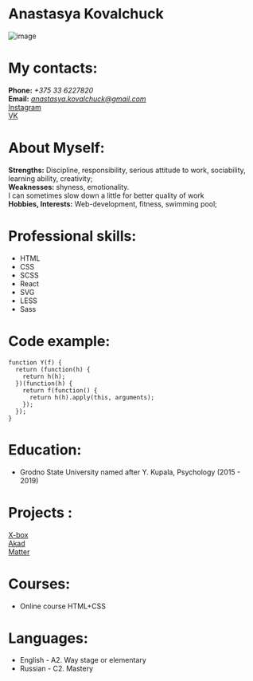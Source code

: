 # Anastasya Kovalchuck

![image](https://postimg.cc/DSYGsjHm)

# My contacts:

**Phone:** _+375 33 6227820_\
**Email:** *anastasya.kovalchuck@gmail.com*\
[Instagram](https://www.instagram.com/ankovel/)\
[VK](https://vk.com/feed)

# About Myself:

**Strengths:** Discipline, responsibility, serious attitude to work, sociability, learning ability, creativity;\
**Weaknesses:** shyness, emotionality.\
I can sometimes slow down a little for better quality of work\
**Hobbies, Interests:** Web-development, fitness, swimming pool;

# Professional skills:

- HTML
- CSS
- SCSS
- React
- SVG
- LESS
- Sass

# Code example:

```
function Y(f) {
  return (function(h) {
    return h(h);
  })(function(h) {
    return f(function() {
      return h(h).apply(this, arguments);
    });
  });
}
```

# Education:

- Grodno State University named after Y. Kupala, Psychology (2015 - 2019)

# Projects :

[X-box](https://github.com/ankovel/x-box)\
[Akad](https://github.com/ankovel/Akad)\
[Matter](https://github.com/ankovel/matter)

# Courses:

- Online course HTML+CSS

# Languages:

- English - А2. Way stage or elementary
- Russian - С2. Mastery
